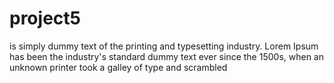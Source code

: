 # project5
 is simply dummy text of the printing and typesetting industry. Lorem Ipsum has been the industry's standard dummy text ever since the 1500s, when an unknown printer took a galley of type and scrambled
